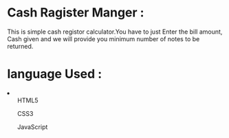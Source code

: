 # Cash Ragister Manger : 

This is simple cash registor calculator.You have to just Enter the bill amount, <br>
Cash given and we will provide you minimum number of notes to be returned.


# language Used : 
<li>
 <ol> HTML5</ol>
  <ol>CSS3</ol>
 <ol> JavaScript</ol>
 </li>

